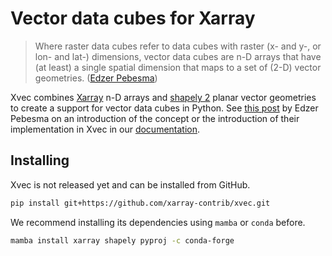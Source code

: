# Vector data cubes for Xarray

> Where raster data cubes refer to data cubes with raster (x- and y-, or lon- and lat-) dimensions, vector data cubes are n-D arrays that have (at least) a single spatial dimension that maps to a set of (2-D) vector geometries. ([Edzer Pebesma](https://r-spatial.org/r/2022/09/12/vdc.html))

Xvec combines [Xarray](http://xarray.pydata.org) n-D arrays and [shapely 2](https://shapely.readthedocs.io/en/latest/) planar vector geometries to create a support for vector data cubes in Python. See [this post](https://r-spatial.org/r/2022/09/12/vdc.html) by Edzer Pebesma on an introduction of the concept or the introduction of their implementation in Xvec in our [documentation](https://xvec.readthedocs.io/en/latest/intro.html).

## Installing

Xvec is not released yet and can be installed from GitHub.

```sh
pip install git+https://github.com/xarray-contrib/xvec.git
```

We recommend installing its dependencies using `mamba` or `conda` before.

```sh
mamba install xarray shapely pyproj -c conda-forge
```
